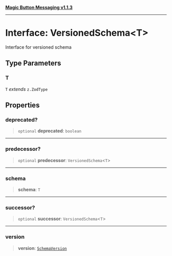 [**Magic Button Messaging v1.1.3**](../README.md)

***

# Interface: VersionedSchema\<T\>

Interface for versioned schema

## Type Parameters

### T

`T` *extends* `z.ZodType`

## Properties

### deprecated?

> `optional` **deprecated**: `boolean`

***

### predecessor?

> `optional` **predecessor**: `VersionedSchema`\<`T`\>

***

### schema

> **schema**: `T`

***

### successor?

> `optional` **successor**: `VersionedSchema`\<`T`\>

***

### version

> **version**: [`SchemaVersion`](SchemaVersion.md)
